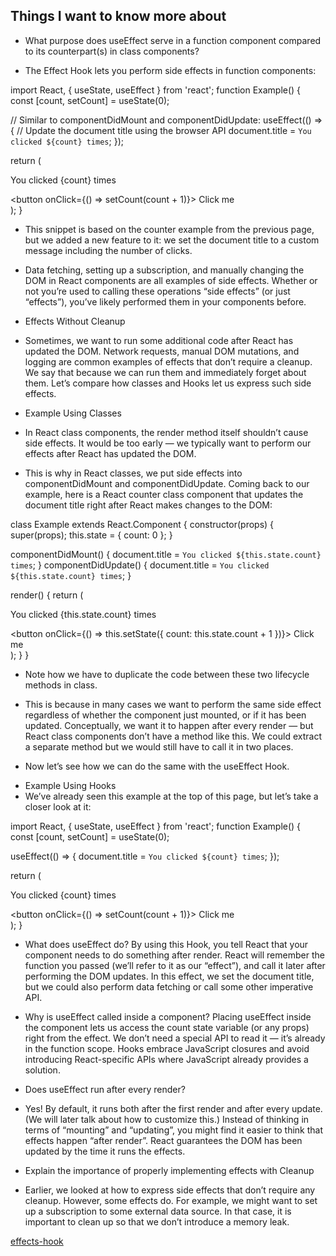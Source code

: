 ## Things I want to know more about

* What purpose does useEffect serve in a function component compared to its counterpart(s) in class components?

- The Effect Hook lets you perform side effects in function components:

import React, { useState, useEffect } from 'react';
function Example() {
const [count, setCount] = useState(0);

// Similar to componentDidMount and componentDidUpdate:
useEffect(() => {
    // Update the document title using the browser API
    document.title = `You clicked ${count} times`;
});

return (
    <div>
    <p>You clicked {count} times</p>
    <button onClick={() => setCount(count + 1)}>
        Click me
    </button>
    </div>
);
}

- This snippet is based on the counter example from the previous page, but we added a new feature to it: we set the document title to a custom message including the number of clicks.

- Data fetching, setting up a subscription, and manually changing the DOM in React components are all examples of side effects. Whether or not you’re used to calling these operations “side effects” (or just “effects”), you’ve likely performed them in your components before.


* Effects Without Cleanup
- Sometimes, we want to run some additional code after React has updated the DOM. Network requests, manual DOM mutations, and logging are common examples of effects that don’t require a cleanup. We say that because we can run them and immediately forget about them. Let’s compare how classes and Hooks let us express such side effects.

* Example Using Classes
- In React class components, the render method itself shouldn’t cause side effects. It would be too early — we typically want to perform our effects after React has updated the DOM.

* This is why in React classes, we put side effects into componentDidMount and componentDidUpdate. Coming back to our example, here is a React counter class component that updates the document title right after React makes changes to the DOM:

class Example extends React.Component {
  constructor(props) {
    super(props);
    this.state = {
      count: 0
    };
  }

  componentDidMount() {
    document.title = `You clicked ${this.state.count} times`;
  }
  componentDidUpdate() {
    document.title = `You clicked ${this.state.count} times`;
  }

  render() {
    return (
      <div>
        <p>You clicked {this.state.count} times</p>
        <button onClick={() => this.setState({ count: this.state.count + 1 })}>
          Click me
        </button>
      </div>
    );
  }
}

- Note how we have to duplicate the code between these two lifecycle methods in class.

- This is because in many cases we want to perform the same side effect regardless of whether the component just mounted, or if it has been updated. Conceptually, we want it to happen after every render — but React class components don’t have a method like this. We could extract a separate method but we would still have to call it in two places.

* Now let’s see how we can do the same with the useEffect Hook.

- Example Using Hooks
- We’ve already seen this example at the top of this page, but let’s take a closer look at it:

import React, { useState, useEffect } from 'react';
function Example() {
  const [count, setCount] = useState(0);

  useEffect(() => {
    document.title = `You clicked ${count} times`;
  });

  return (
    <div>
      <p>You clicked {count} times</p>
      <button onClick={() => setCount(count + 1)}>
        Click me
      </button>
    </div>
  );
}

* What does useEffect do? By using this Hook, you tell React that your component needs to do something after render. React will remember the function you passed (we’ll refer to it as our “effect”), and call it later after performing the DOM updates. In this effect, we set the document title, but we could also perform data fetching or call some other imperative API.

* Why is useEffect called inside a component? Placing useEffect inside the component lets us access the count state variable (or any props) right from the effect. We don’t need a special API to read it — it’s already in the function scope. Hooks embrace JavaScript closures and avoid introducing React-specific APIs where JavaScript already provides a solution.

* Does useEffect run after every render?
- Yes! By default, it runs both after the first render and after every update. (We will later talk about how to customize this.) Instead of thinking in terms of “mounting” and “updating”, you might find it easier to think that effects happen “after render”. React guarantees the DOM has been updated by the time it runs the effects.

* Explain the importance of properly implementing effects with Cleanup
- Earlier, we looked at how to express side effects that don’t require any cleanup. However, some effects do. For example, we might want to set up a subscription to some external data source. In that case, it is important to clean up so that we don’t introduce a memory leak.



[effects-hook](https://reactjs.org/docs/hooks-effect.html)<br>